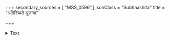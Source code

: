 +++
secondary_sources = [ "MSS_0596",]
jsonClass = "Subhaashita"
title = "अतिरिच्यते सुजन्मा"

+++

<details><summary>Text</summary>

अतिरिच्यते सुजन्मा कश्चिज्जनकान्निजेन चरितेन।  
कुम्भः परिमितमम्भः पिबति पपौ कुम्भसंभवोऽम्भोधिम्॥
</details>
